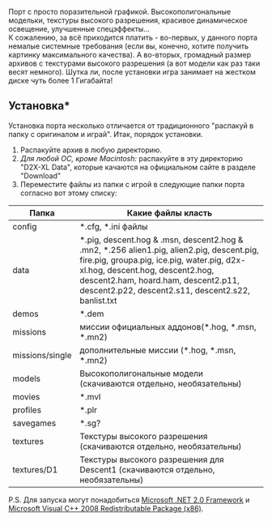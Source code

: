 Порт с просто поразительной графикой. Высокополигональные модельки, текстуры высокого разрешения, красивое динамическое освещение, улучшенные спецэффекты...  
К сожалению, за всё приходится платить - во-первых, у данного порта немалые системные требования (если вы, конечно, хотите получить картинку максимального качества). А во-вторых, громадный размер архивов с текстурами высокого разрешения (а вот модели как раз таки весят немного). Шутка ли, после установки игра занимает на жестком диске чуть более 1 Гигабайта!  

## Установка*
Установка порта несколько отличается от традиционного "распакуй в папку с оригиналом и играй". Итак, порядок установки.

1.  Распакуйте архив в любую директорию.
2.  *Для любой ОС, кроме Macintosh:* распакуйте в эту директорию "D2X-XL Data", которые качаются на официальном сайте в разделе "Download"
3.  Переместите файлы из папки с игрой в следующие папки порта согласно вот этому списку:

| Папка           | Какие файлы класть |
| --------------- | ----------- |
| config          | \*.cfg, \*.ini файлы                                                                                                                                                                                                                                                       |
| data            | \*.pig, descent.hog & .msn, descent2.hog & .mn2, \*.256 alien1.pig, alien2.pig, descent.pig, fire.pig, groupa.pig, ice.pig, water.pig, d2x-xl.hog, descent.hog, descent2.hog, descent2.ham, hoard.ham, descent2.p11, descent2.p22, descent2.s11, descent2.s22, banlist.txt |
| demos           | \*.dem                                                                                                                                                                                                                                                                     |
| missions        | миссии официальных аддонов(\*.hog, \*.msn, \*.mn2)                                                                                                                                                                                                                         |
| missions/single | дополнительные миссии (\*.hog, \*.msn, \*.mn2)                                                                                                                                                                                                                             |
| models          | Высокополигональные модели (скачиваются отдельно, необязательны)                                                                                                                                                                                                           |
| movies          | \*.mvl                                                                                                                                                                                                                                                                     |
| profiles        | \*.plr                                                                                                                                                                                                                                                                     |
| savegames       | \*.sg?                                                                                                                                                                                                                                                                     |
| textures        | Текстуры высокого разрешения (скачиваются отдельно, необязательны)                                                                                                                                                                                                         |
| textures/D1     | Текстуры высокого разрешения для Descent1 (скачиваются отдельно, необязательны)                                                                                                                                                                                            |

  
P.S. Для запуска могут понадобиться [Microsoft .NET 2.0 Framework](http://www.microsoft.com/downloads/details.aspx?familyid=0856EACB-4362-4B0D-8EDD-AAB15C5E04F5&displaylang=en) и [Microsoft Visual C++ 2008 Redistributable Package (x86)](http://www.microsoft.com/downloads/details.aspx?FamilyID=9B2DA534-3E03-4391-8A4D-074B9F2BC1BF&displaylang=en).
